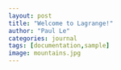 ```yaml
---
layout: post
title: "Welcome to Lagrange!"
author: "Paul Le"
categories: journal
tags: [documentation,sample]
image: mountains.jpg
---
```

